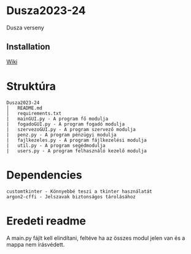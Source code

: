 # Dusza2023-24
Dusza verseny

## Installation
[Wiki](https://github.com/nyila7/Dusza2023-24/wiki)

# Struktúra
```
Dusza2023-24
│   README.md
│   requirements.txt
|   mainGUI.py - A program fő modulja
|   fogadoGUI.py - A program fogadó modulja
|   szervezoGUI.py - A program szervező modulja
|   penz.py - A program pénzügyi modulja
|   fajlkezeles.py - A program fájlkezelési modulja
|   util.py - A program segédmodulja
|   users.py - A program felhasználó kezelő modulja
```

# Dependencies
```
customtkinter - Könnyebbé teszi a tkinter használatát
argon2-cffi - Jelszavak biztonságos tárolásához
```


# Eredeti readme
A main.py fájlt kell elindítani, feltéve ha az összes modul jelen van és a mappa nem írásvédett.
